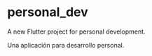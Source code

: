 # personal_dev

A new Flutter project for personal development.

Una aplicación para desarrollo personal.
